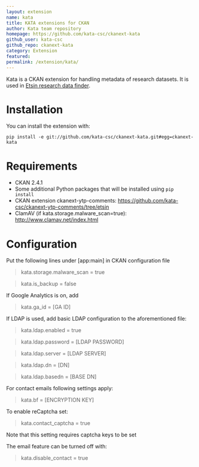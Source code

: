 ```yaml
---
layout: extension
name: kata
title: KATA extensions for CKAN
author: Kata team repository
homepage: https://github.com/kata-csc/ckanext-kata
github_user: kata-csc
github_repo: ckanext-kata
category: Extension
featured: 
permalink: /extension/kata/
---
```



Kata is a CKAN extension for handling metadata of research datasets. It is used in [Etsin research data finder](https://etsin.avointiede.fi/en/).

Installation
============

You can install the extension with:

`pip install -e git://github.com/kata-csc/ckanext-kata.git#egg=ckanext-kata`

Requirements
============

* CKAN 2.4.1
* Some additional Python packages that will be installed using `pip install`
* CKAN extension ckanext-ytp-comments: https://github.com/kata-csc/ckanext-ytp-comments/tree/etsin
* ClamAV (if kata.storage.malware_scan=true): http://www.clamav.net/index.html

Configuration
=============

Put the following lines under [app:main] in CKAN configuration file

> kata.storage.malware_scan = true

> kata.is_backup = false

If Google Analytics is on, add

> kata.ga_id = [GA ID]

If LDAP is used, add basic LDAP configuration to the aforementioned file:

> kata.ldap.enabled = true

> kata.ldap.password = [LDAP PASSWORD]

> kata.ldap.server = [LDAP SERVER]

> kata.ldap.dn = [DN]

> kata.ldap.basedn = [BASE DN]

For contact emails following settings apply:

> kata.bf = [ENCRYPTION KEY]

To enable reCaptcha set:

> kata.contact_captcha = true

Note that this setting requires captcha keys to be set

The email feature can be turned off with:

> kata.disable_contact = true

